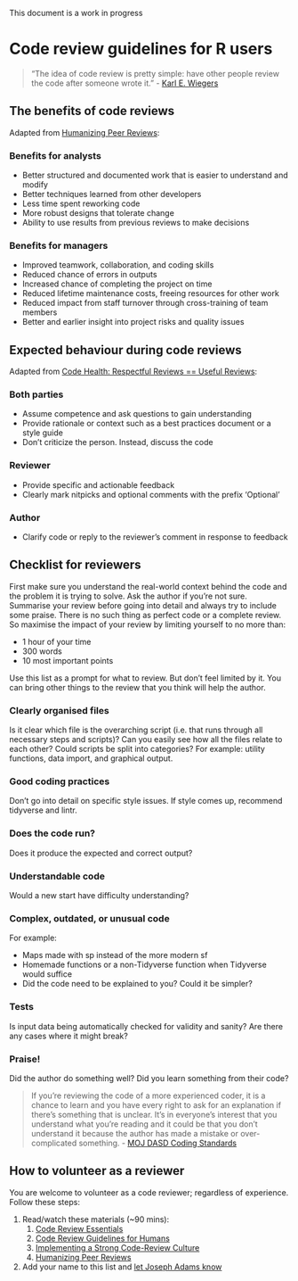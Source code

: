 This document is a work in progress

# Code review guidelines for R users

> “The idea of code review is pretty simple: have other people review the code after someone wrote it.” - [Karl E. Wiegers](https://egoless.tech/code-review-essentials/)

## The benefits of code reviews
Adapted from [Humanizing Peer Reviews](https://web.archive.org/web/20200923160357/https:/www.processimpact.com/articles/humanizing_reviews.pdf):

### Benefits for analysts
* Better structured and documented work that is easier to understand and modify
* Better techniques learned from other developers
* Less time spent reworking code
* More robust designs that tolerate change
* Ability to use results from previous reviews to make decisions

### Benefits for managers
* Improved teamwork, collaboration, and coding skills
* Reduced chance of errors in outputs
* Increased chance of completing the project on time
* Reduced lifetime maintenance costs, freeing resources for other work
* Reduced impact from staff turnover through cross-training of team members
* Better and earlier insight into project risks and quality issues

## Expected behaviour during code reviews
Adapted from [Code Health: Respectful Reviews == Useful Reviews](https://web.archive.org/web/20201106154227/https:/testing.googleblog.com/2019/11/code-health-respectful-reviews-useful.html):

### Both parties
* Assume competence and ask questions to gain understanding
* Provide rationale or context such as a best practices document or a style guide
* Don’t criticize the person. Instead, discuss the code

### Reviewer
* Provide specific and actionable feedback
* Clearly mark nitpicks and optional comments with the prefix ‘Optional’

### Author
* Clarify code or reply to the reviewer’s comment in response to feedback

## Checklist for reviewers
First make sure you understand the real-world context behind the code and the problem it is trying to solve. Ask the author if you’re not sure. Summarise your review before going into detail and always try to include some praise. There is no such thing as perfect code or a complete review. So maximise the impact of your review by limiting yourself to no more than:
* 1 hour of your time
* 300 words
* 10 most important points

Use this list as a prompt for what to review. But don’t feel limited by it. You can bring other things to the review that you think will help the author.

### Clearly organised files
Is it clear which file is the overarching script (i.e. that runs through all necessary steps and scripts)? Can you easily see how all the files relate to each other? Could scripts be split into categories? For example: utility functions, data import, and graphical output.

### Good coding practices
Don’t go into detail on specific style issues. If style comes up, recommend tidyverse and lintr.

### Does the code run?
Does it produce the expected and correct output?

### Understandable code
Would a new start have difficulty understanding?

### Complex, outdated, or unusual code
For example:
* Maps made with sp instead of the more modern sf
* Homemade functions or a non-Tidyverse function when Tidyverse would suffice
* Did the code need to be explained to you? Could it be simpler?

### Tests
Is input data being automatically checked for validity and sanity?
Are there any cases where it might break?

### Praise!
Did the author do something well?
Did you learn something from their code?

> If you’re reviewing the code of a more experienced coder, it is a chance to learn and you have every right to ask for an explanation if there’s something that is unclear. It’s in everyone’s interest that you understand what you’re reading and it could be that you don’t understand it because the author has made a mistake or over-complicated something. - [MOJ DASD Coding Standards](https://moj-analytical-services.github.io/our-coding-standards/)

## How to volunteer as a reviewer
You are welcome to volunteer as a code reviewer; regardless of experience. Follow these steps:
1. Read/watch these materials (~90 mins):
    1. [Code Review Essentials](https://egoless.tech/code-review-essentials/)
    1. [Code Review Guidelines for Humans](https://phauer.com/2018/code-review-guidelines/)
    1. [Implementing a Strong Code-Review Culture](https://www.youtube.com/watch?v=PJjmw9TRB7s)
    1. [Humanizing Peer Reviews](https://web.archive.org/web/20200923160357/https:/www.processimpact.com/articles/humanizing_reviews.pdf)
1. Add your name to this list and [let Joseph Adams know](mailto:joseph.adams@nrscotland.gov.uk)
